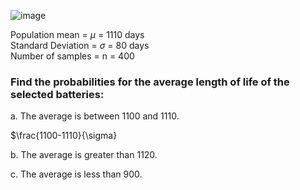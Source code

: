 
![image](https://github.com/user-attachments/assets/d69aa4bb-bec2-4c6e-a5c2-7a5e6b4363ad)

Population mean = $\mu$ = 1110 days  
Standard Deviation = $\sigma$ = 80 days  
Number of samples = n = 400  

### Find the probabilities for the average length of life of the selected batteries:

a. The average is between 1100 and 1110.  

$\frac{1100-1110}{\sigma}

b. The average is greater than 1120.  



c. The average is less than 900.   




